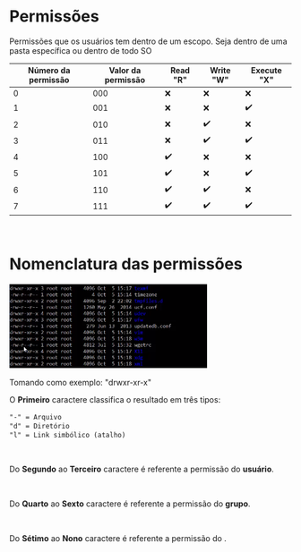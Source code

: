 # Permissões

Permissões que os usuários tem dentro de um escopo.
Seja dentro de uma pasta específica ou dentro de todo SO

| Número da permissão | Valor da permissão | Read "R"           | Write "W"          | Execute "X"        |
| ------------------- | ------------------ | ------------------ | ------------------ | ------------------ |
| 0                   | 000                | :x:                | :x:                | :x:                |
| 1                   | 001                | :x:                | :x:                | :heavy_check_mark: |
| 2                   | 010                | :x:                | :heavy_check_mark: | :x:                |
| 3                   | 011                | :x:                | :heavy_check_mark: | :heavy_check_mark: |
| 4                   | 100                | :heavy_check_mark: | :x:                | :x:                |
| 5                   | 101                | :heavy_check_mark: | :x:                | :heavy_check_mark: |
| 6                   | 110                | :heavy_check_mark: | :heavy_check_mark: | :x:                |
| 7                   | 111                | :heavy_check_mark: | :heavy_check_mark: | :heavy_check_mark: |

<br>

# Nomenclatura das permissões

<img src="https://raw.githubusercontent.com/nychollas09/linux/main/terminal_no_linux/.assets/permissoes.png">

Tomando como exemplo: "drwxr-xr-x"

<p>
    O <strong>Primeiro</strong> caractere classifica o resultado em três tipos:

    "-" = Arquivo
    "d" = Diretório
    "l" = Link simbólico (atalho)

</p>

<br>

<p>
    Do <strong>Segundo</strong> ao <strong>Terceiro</strong> caractere é referente a permissão do <strong>usuário</strong>.
</p>

<br>

<p>
    Do <strong>Quarto</strong> ao <strong>Sexto</strong> caractere é referente a permissão do <strong>grupo</strong>.
</p>

<br>

<p>
    Do <strong>Sétimo</strong> ao <strong>Nono</strong> caractere é referente a permissão do <strong></strong>.
</p>
